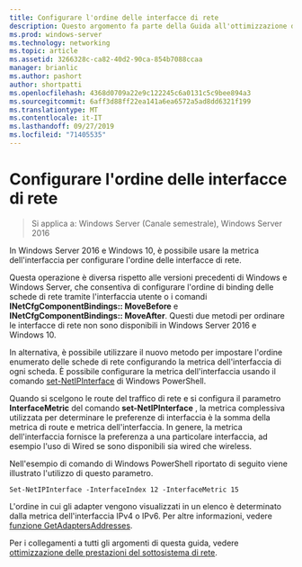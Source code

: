 ```yaml
---
title: Configurare l'ordine delle interfacce di rete
description: Questo argomento fa parte della Guida all'ottimizzazione delle prestazioni del sottosistema di rete per Windows Server 2016.
ms.prod: windows-server
ms.technology: networking
ms.topic: article
ms.assetid: 3266328c-ca82-40d2-90ca-854b7088ccaa
manager: brianlic
ms.author: pashort
author: shortpatti
ms.openlocfilehash: 4368d0709a22e9c122245c6a0131c5c9bee894a3
ms.sourcegitcommit: 6aff3d88ff22ea141a6ea6572a5ad8dd6321f199
ms.translationtype: MT
ms.contentlocale: it-IT
ms.lasthandoff: 09/27/2019
ms.locfileid: "71405535"
---
```

# <a name="configure-the-order-of-network-interfaces"></a>Configurare l'ordine delle interfacce di rete

>Si applica a: Windows Server (Canale semestrale), Windows Server 2016

In Windows Server 2016 e Windows 10, è possibile usare la metrica dell'interfaccia per configurare l'ordine delle interfacce di rete.

Questa operazione è diversa rispetto alle versioni precedenti di Windows e Windows Server, che consentiva di configurare l'ordine di binding delle schede di rete tramite l'interfaccia utente o i comandi **INetCfgComponentBindings:: MoveBefore** e  **INetCfgComponentBindings:: MoveAfter**. Questi due metodi per ordinare le interfacce di rete non sono disponibili in Windows Server 2016 e Windows 10.

In alternativa, è possibile utilizzare il nuovo metodo per impostare l'ordine enumerato delle schede di rete configurando la metrica dell'interfaccia di ogni scheda. È possibile configurare la metrica dell'interfaccia usando il comando [set-NetIPInterface](https://docs.microsoft.com/powershell/module/nettcpip/set-netipinterface) di Windows PowerShell.

Quando si scelgono le route del traffico di rete e si configura il parametro **InterfaceMetric** del comando **set-NetIPInterface** , la metrica complessiva utilizzata per determinare le preferenze di interfaccia è la somma della metrica di route e metrica dell'interfaccia. In genere, la metrica dell'interfaccia fornisce la preferenza a una particolare interfaccia, ad esempio l'uso di Wired se sono disponibili sia wired che wireless.

Nell'esempio di comando di Windows PowerShell riportato di seguito viene illustrato l'utilizzo di questo parametro.

    Set-NetIPInterface -InterfaceIndex 12 -InterfaceMetric 15

L'ordine in cui gli adapter vengono visualizzati in un elenco è determinato dalla metrica dell'interfaccia IPv4 o IPv6.  Per altre informazioni, vedere [funzione GetAdaptersAddresses](https://msdn.microsoft.com/library/windows/desktop/aa365915%28v=vs.85%29.aspx?f=255&MSPPError=-2147217396).

Per i collegamenti a tutti gli argomenti di questa guida, vedere [ottimizzazione delle prestazioni del sottosistema di rete](net-sub-performance-top.md).
